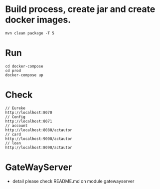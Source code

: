 # Build process, create jar and create docker images.
```
mvn clean package -T 5
```
# Run
```
cd docker-compose
cd prod
docker-compose up

```
# Check
```
// Eureke
http://localhost:8070
// Config
http://localhost:8071
// account
http://localhost:8080/actautor
// card
http://localhost:9000/actautor
// loan
http://localhost:8090/actautor
```

# GateWayServer 
- detail please check README.md on module gatewayserver